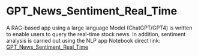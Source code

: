 # GPT_News_Sentiment_Real_Time
A RAG-based app using a large language Model (ChatGPT/GPT4) is written to enable users to query the real-time stock news. In addition, sentiment analysis is carried out using the NLP app
Notebook direct link: [GPT_News_Sentiment_Real_Time](https://github.com/smayo2/GPT_News_Sentiment_Real_Time/blob/main/RAG_based_Real_time_Stock_News__Sentiment_and_Summary.ipynb)
